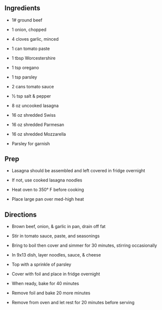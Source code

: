 # 

## Ingredients

- 1# ground beef

- 1 onion, chopped

- 4 cloves garlic, minced

- 1 can tomato paste

- 1 tbsp Worcestershire

- 1 tsp oregano

- 1 tsp parsley

- 2 cans tomato sauce

- ½ tsp salt & pepper

- 8 oz uncooked lasagna

- 16 oz shredded Swiss

- 16 oz shredded Parmesan

- 16 oz shredded Mozzarella

- Parsley for garnish

## Prep

- Lasagna should be assembled and left covered in fridge overnight

- If not, use cooked lasagna noodles

- Heat oven to 350° F before cooking

- Place large pan over med-high heat

## Directions

- Brown beef, onion, & garlic in pan, drain off fat

- Stir in tomato sauce, paste, and seasonings

- Bring to boil then cover and simmer for 30 minutes, stirring
    occasionally

- In 9x13 dish, layer noodles, sauce, & cheese

- Top with a sprinkle of parsley

- Cover with foil and place in fridge overnight

- When ready, bake for 40 minutes

- Remove foil and bake 20 more minutes

- Remove from oven and let rest for 20 minutes before serving
